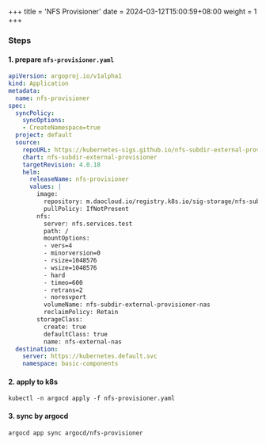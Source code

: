 +++
title = 'NFS Provisioner'
date = 2024-03-12T15:00:59+08:00
weight = 1
+++

### Steps
#### 1. prepare `nfs-provisioner.yaml`
```yaml
apiVersion: argoproj.io/v1alpha1
kind: Application
metadata:
  name: nfs-provisioner
spec:
  syncPolicy:
    syncOptions:
    - CreateNamespace=true
  project: default
  source:
    repoURL: https://kubernetes-sigs.github.io/nfs-subdir-external-provisioner
    chart: nfs-subdir-external-provisioner
    targetRevision: 4.0.18
    helm:
      releaseName: nfs-provisioner
      values: |
        image:
          repository: m.daocloud.io/registry.k8s.io/sig-storage/nfs-subdir-external-provisioner
          pullPolicy: IfNotPresent
        nfs:
          server: nfs.services.test
          path: /
          mountOptions:
          - vers=4
          - minorversion=0
          - rsize=1048576
          - wsize=1048576
          - hard
          - timeo=600
          - retrans=2
          - noresvport
          volumeName: nfs-subdir-external-provisioner-nas
          reclaimPolicy: Retain
        storageClass:
          create: true
          defaultClass: true
          name: nfs-external-nas
  destination:
    server: https://kubernetes.default.svc
    namespace: basic-components
```



#### 2. apply to k8s
```shell
kubectl -n argocd apply -f nfs-provisioner.yaml
```

#### 3. sync by argocd
```shell
argocd app sync argocd/nfs-provisioner
```
